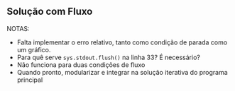 ## Solução com Fluxo

NOTAS:
* Falta implementar o erro relativo, tanto como condição de parada como um gráfico.
* Para quê serve ``sys.stdout.flush()`` na linha 33? É necessário?
* Não funciona para duas condições de fluxo
* Quando pronto, modularizar e integrar na solução iterativa do programa principal
